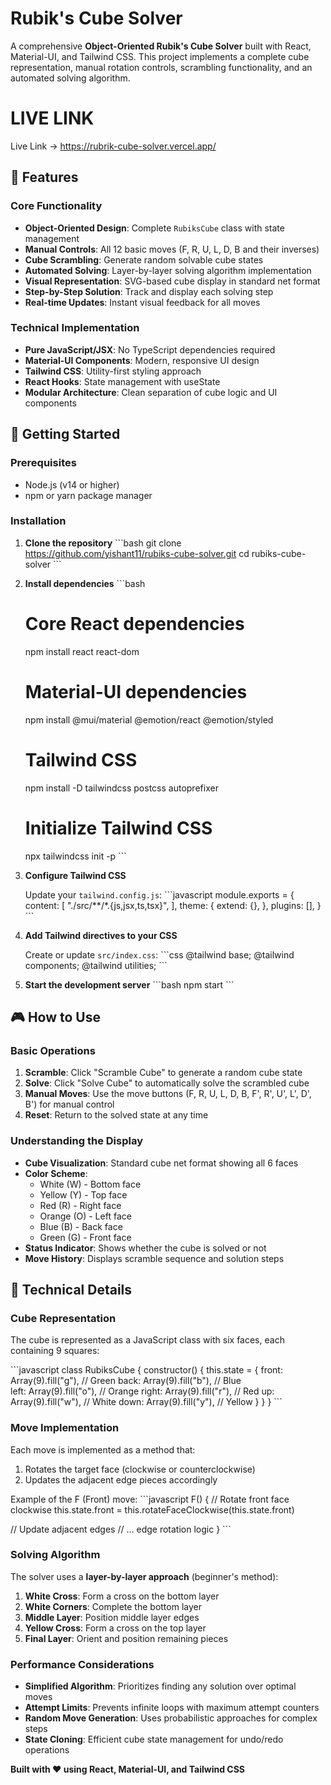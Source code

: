 # Rubik's Cube Solver

A comprehensive **Object-Oriented Rubik's Cube Solver** built with React, Material-UI, and Tailwind CSS. This project implements a complete cube representation, manual rotation controls, scrambling functionality, and an automated solving algorithm.

# LIVE LINK
Live Link ->  https://rubrik-cube-solver.vercel.app/

## 🎯 Features

### Core Functionality

- **Object-Oriented Design**: Complete `RubiksCube` class with state management
- **Manual Controls**: All 12 basic moves (F, R, U, L, D, B and their inverses)
- **Cube Scrambling**: Generate random solvable cube states
- **Automated Solving**: Layer-by-layer solving algorithm implementation
- **Visual Representation**: SVG-based cube display in standard net format
- **Step-by-Step Solution**: Track and display each solving step
- **Real-time Updates**: Instant visual feedback for all moves

### Technical Implementation

- **Pure JavaScript/JSX**: No TypeScript dependencies required
- **Material-UI Components**: Modern, responsive UI design
- **Tailwind CSS**: Utility-first styling approach
- **React Hooks**: State management with useState
- **Modular Architecture**: Clean separation of cube logic and UI components

## 🚀 Getting Started

### Prerequisites

- Node.js (v14 or higher)
- npm or yarn package manager

### Installation

1. **Clone the repository**
   \`\`\`bash
   git clone https://github.com/yishant11/rubiks-cube-solver.git
   cd rubiks-cube-solver
   \`\`\`

2. **Install dependencies**
   \`\`\`bash

   # Core React dependencies

   npm install react react-dom

   # Material-UI dependencies

   npm install @mui/material @emotion/react @emotion/styled

   # Tailwind CSS

   npm install -D tailwindcss postcss autoprefixer

   # Initialize Tailwind CSS

   npx tailwindcss init -p
   \`\`\`

3. **Configure Tailwind CSS**

   Update your `tailwind.config.js`:
   \`\`\`javascript
   module.exports = {
   content: [
   "./src/**/*.{js,jsx,ts,tsx}",
   ],
   theme: {
   extend: {},
   },
   plugins: [],
   }
   \`\`\`

4. **Add Tailwind directives to your CSS**

   Create or update `src/index.css`:
   \`\`\`css
   @tailwind base;
   @tailwind components;
   @tailwind utilities;
   \`\`\`

5. **Start the development server**
   \`\`\`bash
   npm start
   \`\`\`

## 🎮 How to Use

### Basic Operations

1. **Scramble**: Click "Scramble Cube" to generate a random cube state
2. **Solve**: Click "Solve Cube" to automatically solve the scrambled cube
3. **Manual Moves**: Use the move buttons (F, R, U, L, D, B, F', R', U', L', D', B') for manual control
4. **Reset**: Return to the solved state at any time

### Understanding the Display

- **Cube Visualization**: Standard cube net format showing all 6 faces
- **Color Scheme**:
  - White (W) - Bottom face
  - Yellow (Y) - Top face
  - Red (R) - Right face
  - Orange (O) - Left face
  - Blue (B) - Back face
  - Green (G) - Front face
- **Status Indicator**: Shows whether the cube is solved or not
- **Move History**: Displays scramble sequence and solution steps

## 🔧 Technical Details

### Cube Representation

The cube is represented as a JavaScript class with six faces, each containing 9 squares:

\`\`\`javascript
class RubiksCube {
constructor() {
this.state = {
front: Array(9).fill("g"), // Green
back: Array(9).fill("b"), // Blue  
 left: Array(9).fill("o"), // Orange
right: Array(9).fill("r"), // Red
up: Array(9).fill("w"), // White
down: Array(9).fill("y"), // Yellow
}
}
}
\`\`\`

### Move Implementation

Each move is implemented as a method that:

1. Rotates the target face (clockwise or counterclockwise)
2. Updates the adjacent edge pieces accordingly

Example of the F (Front) move:
\`\`\`javascript
F() {
// Rotate front face clockwise
this.state.front = this.rotateFaceClockwise(this.state.front)

// Update adjacent edges
// ... edge rotation logic
}
\`\`\`

### Solving Algorithm

The solver uses a **layer-by-layer approach** (beginner's method):

1. **White Cross**: Form a cross on the bottom layer
2. **White Corners**: Complete the bottom layer
3. **Middle Layer**: Position middle layer edges
4. **Yellow Cross**: Form a cross on the top layer
5. **Final Layer**: Orient and position remaining pieces

### Performance Considerations

- **Simplified Algorithm**: Prioritizes finding any solution over optimal moves
- **Attempt Limits**: Prevents infinite loops with maximum attempt counters
- **Random Move Generation**: Uses probabilistic approaches for complex steps
- **State Cloning**: Efficient cube state management for undo/redo operations

**Built with ❤️ using React, Material-UI, and Tailwind CSS**

